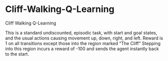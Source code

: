 # Cliff-Walking-Q-Learning
Cliff Walking Q-Learning

This is a standard undiscounted, episodic task, with start and goal states, and the usual actions causing movement up, down, right, and left. Reward is 1 on all transitions except those into the region marked “The Cliff” Stepping into this region incurs a reward of -100 and sends the agent instantly back to the start.

